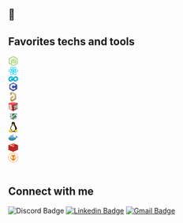 ## 👋

## Favorites techs and tools

<div style="display: flex; align-items: center;" height="30px"><a style="height: 100%" href="https://nodejs.org"><img align="left" src="icons/nodejs.png" width="20px"></img></a></div>
<div style="display: flex; align-items: center;" height="30px"><a style="height: 100%" href="https://reactjs.org"><img align="left" src="icons/react.png" width="20px"></img></a></div>
<div style="display: flex; align-items: center;" height="30px"><a style="height: 100%" href="https://go.dev"><img align="left" src="icons/go.png" width="20px"></img></a></div>
<div style="display: flex; align-items: center;" height="30px"><a style="height: 100%" href="https://www.iso-9899.info/wiki/The_Standard"><img align="left" src="icons/c.png" width="20px"></img></a></div>

<div style="display: flex; align-items: center;" height="30px"><a style="height: 100%" href="https://www.altium.com/altium-designer"><img align="left" src="icons/altium.png" width="20px"></img></a></div>
<div style="display: flex; align-items: center;" height="30px"><a style="height: 100%" href="https://www.solidworks.com"><img align="left" src="icons/solidworks.png" width="20px"></img></a></div>

<div style="display: flex; align-items: center;" height="30px"><a style="height: 100%" href="https://www.vim.org"><img align="left" src="icons/vim.png" width="20px"></img></a></div>
<div style="display: flex; align-items: center;" height="30px"><a style="height: 100%" href="https://github.com/torvalds/linux"><img align="left" src="icons/linux.png" width="20px"></img></a></div>


<div style="display: flex; align-items: center;" height="30px"><a style="height: 100%" href="https://www.docker.com"><img align="left" src="icons/docker.png" width="20px"></img></a></div>
<div style="display: flex; align-items: center;" height="30px"><a style="height: 100%" href="https://redis.io"><img align="left" src="icons/redis.png" width="20px"></img></a></div>
<div style="display: flex; align-items: center;" height="30px"><a style="height: 100%" href="https://platformio.org"><img align="left" src="icons/platformio.png" width="20px"></img></a></div>

<br>

## Connect with me

![Discord Badge](https://img.shields.io/badge/-<João%20Vitor%20/>%230103-7289da?style=flat-square&labelColor=7289da&logo=discord&logoColor=white)
[![Linkedin Badge](https://img.shields.io/badge/-João%20Vitor%20Pessoa-0077b5?style=flat-square&logo=Linkedin&logoColor=white)](https://www.linkedin.com/in/jo%C3%A3o-vitor-pessoa-5017561b9/) 
[![Gmail Badge](https://img.shields.io/badge/-joaovitorpessoa81@gmail.com-d65549?style=flat-square&logo=Gmail&logoColor=white&link=mailto:joaovitorpessoa81@gmail.com)](mailto:joaovitorpessoa81@gmail.com)
